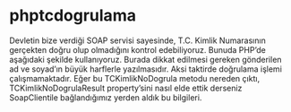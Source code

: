 # phptcdogrulama
Devletin bize verdiği SOAP servisi sayesinde, T.C. Kimlik Numarasının gerçekten doğru olup olmadığını kontrol edebiliyoruz. Bunuda PHP’de aşağıdaki şekilde kullanıyoruz. Burada dikkat edilmesi gereken gönderilen ad ve soyad’ın büyük harflerle yazılmasıdır. Aksi taktirde doğrulama işlemi çalışmamaktadır. Eğer bu TCKimlikNoDogrula metodu nereden çıktı, TCKimlikNoDogrulaResult property’sini nasıl elde ettik derseniz SoapClientile bağlandığımız yerden aldık bu bilgileri.
